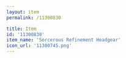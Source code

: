 ```yaml
---
layout: item
permalink: /11300830

title: Item
id: '11300830'
item_name: 'Sorcerous Refinement Headgear'
icon_url: '11300745.png'
---
```

